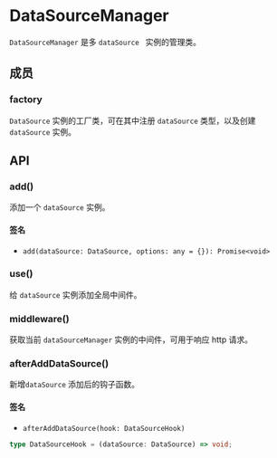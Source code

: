 # DataSourceManager

`DataSourceManager` 是多 `dataSource ` 实例的管理类。


## 成员

### factory

`DataSource` 实例的工厂类，可在其中注册 `dataSource` 类型，以及创建 `dataSource` 实例。

## API

### add()
添加一个 `dataSource` 实例。

#### 签名

- `add(dataSource: DataSource, options: any = {}): Promise<void>`

### use()

给 `dataSource` 实例添加全局中间件。

### middleware()

获取当前 `dataSourceManager` 实例的中间件，可用于响应 http 请求。

### afterAddDataSource()

新增`dataSource` 添加后的钩子函数。

#### 签名

- `afterAddDataSource(hook: DataSourceHook)`

```typescript
type DataSourceHook = (dataSource: DataSource) => void;
```
